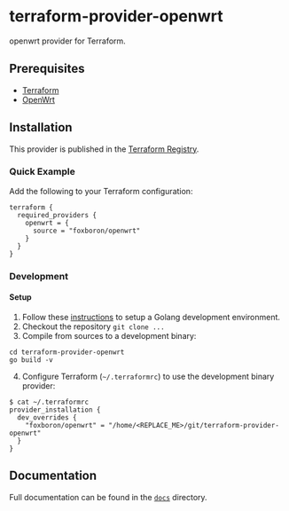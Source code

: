 terraform-provider-openwrt
==========================

openwrt provider for Terraform.

## Prerequisites

- [Terraform](http://terraform.io)
- [OpenWrt](https://openwrt.org)

## Installation

This provider is published in the [Terraform Registry](https://registry.terraform.io/providers/foxboron/openwrt).

### Quick Example

Add the following to your Terraform configuration:

```hcl
terraform {
  required_providers {
    openwrt = {
      source = "foxboron/openwrt"
    }
  }
}
```

### Development

#### Setup

1. Follow these [instructions](https://golang.org/doc/install) to setup a Golang development environment.
2. Checkout the repository `git clone ...`
3. Compile from sources to a development binary:

```shell
cd terraform-provider-openwrt
go build -v
```

4. Configure Terraform (`~/.terraformrc`) to use the development binary provider:

```shell
$ cat ~/.terraformrc
provider_installation {
  dev_overrides {
    "foxboron/openwrt" = "/home/<REPLACE_ME>/git/terraform-provider-openwrt"
  }
}
```

## Documentation

Full documentation can be found in the [`docs`](docs) directory.
